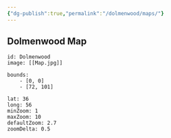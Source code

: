```yaml
---
{"dg-publish":true,"permalink":"/dolmenwood/maps/"}
---
```


## Dolmenwood Map
```leaflet
id: Dolmenwood
image: [[Map.jpg]]

bounds:
    - [0, 0]
    - [72, 101]

lat: 36
long: 56
minZoom: 1
maxZoom: 10
defaultZoom: 2.7
zoomDelta: 0.5

```



